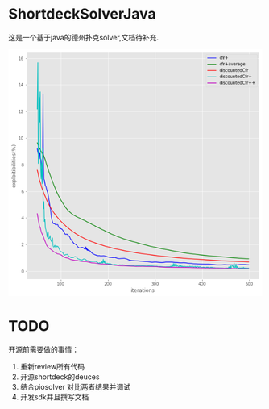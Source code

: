 # ShortdeckSolverJava

这是一个基于java的德州扑克solver,文档待补充.

![algs](img/algs.png)

# TODO
开源前需要做的事情：
1. 重新review所有代码
2. 开源shortdeck的deuces
3. 结合piosolver 对比两者结果并调试
4. 开发sdk并且撰写文档